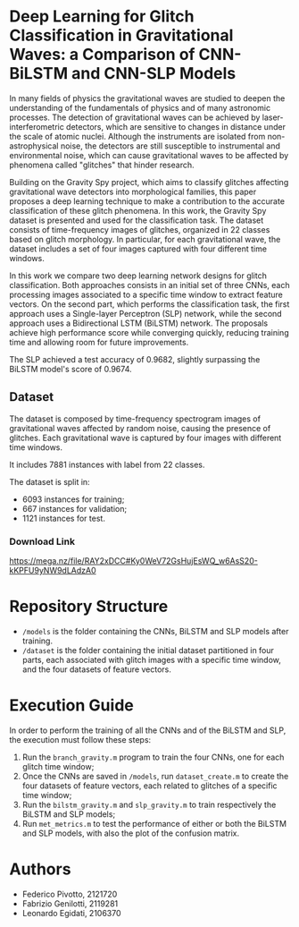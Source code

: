 # Deep Learning for Glitch Classification in Gravitational Waves: a Comparison of CNN-BiLSTM and CNN-SLP Models
In many fields of physics the gravitational waves are studied to deepen the understanding of the fundamentals of physics and of many astronomic processes. The detection of gravitational waves can be achieved by laser-interferometric detectors, which are sensitive to changes in distance under the scale of atomic nuclei. Although the instruments are isolated from non-astrophysical noise, the detectors are still susceptible to instrumental and environmental noise, which can cause gravitational waves to be affected by phenomena called "glitches" that hinder research.

Building on the Gravity Spy project, which aims to classify glitches affecting gravitational wave detectors into morphological families, this paper proposes a deep learning technique to make a contribution to the accurate classification of these glitch phenomena.
In this work, the Gravity Spy dataset is presented and used for the classification task. The dataset consists of time-frequency images of glitches, organized in 22 classes based on glitch morphology. In particular, for each gravitational wave, the dataset includes a set of four images captured with four different time windows.

In this work we compare two deep learning network designs for glitch classification.
Both approaches consists in an initial set of three CNNs, each processing images associated to a specific time window to extract feature vectors. On the second part, which performs the classification task, the first approach uses a Single-layer Perceptron (SLP) network, while the second approach uses a Bidirectional LSTM (BiLSTM) network. The proposals achieve high performance score while converging quickly, reducing training time and allowing room for future improvements.

The SLP achieved a test accuracy of 0.9682, slightly surpassing the BiLSTM model's score of 0.9674.

## Dataset
The dataset is composed by time-frequency spectrogram images of gravitational waves affected by random noise, causing the presence of glitches. Each gravitational wave is captured by four images with different time windows.

It includes 7881 instances with label from 22 classes.

The dataset is split in:
- 6093 instances for training;
- 667 instances for validation;
- 1121 instances for test.

### Download Link
https://mega.nz/file/RAY2xDCC#Ky0WeV72GsHujEsWQ_w6AsS20-kKPFU9yNW9dLAdzA0

# Repository Structure
- `/models` is the folder containing the CNNs, BiLSTM and SLP models after training.
- `/dataset` is the folder containing the initial dataset partitioned in four parts, each associated with glitch images with a specific time window, and the four datasets of feature vectors. 

# Execution Guide
In order to perform the training of all the CNNs and of the BiLSTM and SLP, the execution must follow these steps:

1. Run the `branch_gravity.m` program to train the four CNNs, one for each glitch time window;
2. Once the CNNs are saved in `/models`, run `dataset_create.m` to create the four datasets of feature vectors, each related to glitches of a specific time window;
3. Run the `bilstm_gravity.m` and `slp_gravity.m` to train respectively the BiLSTM and SLP models;
4. Run `met_metrics.m` to test the performance of either or both the BiLSTM and SLP models, with also the plot of the confusion matrix. 

# Authors
- Federico Pivotto, 2121720
- Fabrizio Genilotti, 2119281
- Leonardo Egidati, 2106370
